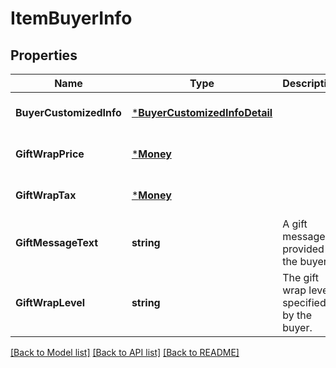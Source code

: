 # ItemBuyerInfo

## Properties
Name | Type | Description | Notes
------------ | ------------- | ------------- | -------------
**BuyerCustomizedInfo** | [***BuyerCustomizedInfoDetail**](BuyerCustomizedInfoDetail.md) |  | [optional] [default to null]
**GiftWrapPrice** | [***Money**](Money.md) |  | [optional] [default to null]
**GiftWrapTax** | [***Money**](Money.md) |  | [optional] [default to null]
**GiftMessageText** | **string** | A gift message provided by the buyer. | [optional] [default to null]
**GiftWrapLevel** | **string** | The gift wrap level specified by the buyer. | [optional] [default to null]

[[Back to Model list]](../README.md#documentation-for-models) [[Back to API list]](../README.md#documentation-for-api-endpoints) [[Back to README]](../README.md)

